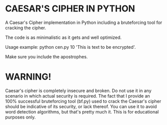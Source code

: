 # CAESAR'S CIPHER IN PYTHON
A Caesar's Cipher implementation in Python including a bruteforcing tool for cracking the cipher.

The code is as minimalistic as it gets and well optimized.

Usage example: python cen.py 10 'This is text to be encrypted'.

Make sure you include the apostrophes.
# WARNING!
Caesar's cipher is completely insecure and broken. Do not use it in any scenario in which actual security is required.
The fact that I provide an 100% successful bruteforcing tool (bf.py) used to crack the Caesar's cipher should be indicative of its security, or lack thereof.
You can use it to avoid word detection algorithms, but that's pretty much it.
This is for educational purposes only.
